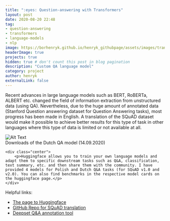 ```yaml
---
title: ":eyes: Question-answering with Transformers"
layout: post
date: 2020-08-20 22:48
tag:
- question-answering
- transformers
- language-models
- nlp
image: https://borhenryk.github.io/henryk_githubpage/assets/images/transformers.png
headerImage: true
projects: true
hidden: true # don't count this post in blog pagination
description: "Custom QA language model"
category: project
author: henryk
externalLink: false
---
```



<p>Recent advances in large language models such as BERT, RoBERTa, ALBERT etc. changed the field of information extraction from unstructured data (using QA). Nevertheless, due to the huge amount of annotated data (Stanford Question answering dataset for Question Answering tasks), most progress has been made in English. A translation of the SQuAD dataset would make it possible to achieve better results for this type of task in other languages where this type of data is limited or not available at all.</p>

<div class="side-by-side">
    <div class="toleft">
        <img class="image" src="https://borhenryk.github.io/henryk_githubpage/assets/images/downloads_huggingface.png" alt="Alt Text">
        <figcaption class="caption">Downloads of the Dutch QA model (14.09.2020)</figcaption>
    </div>

    <div class="center">
        <p>Huggingface allows you to train your own language models and adapt them to specific downstream tasks such as Q&A, classification, text summary, etc. and then share them with the community. I have provided 4 models for Polish and Dutch Q&A tasks (for SQuAD v1.0 and v2.0). You can also find benchmarks in the respective model cards on the huggingface page.</p>
    </div>
</div>


Helpful links:
* [The page to Huggingface](https://huggingface.co/)
* [GitHub Repo for SQuAD translation](https://github.com/borhenryk/train_custom_qa_model)
* [Deepset Q&A annotation tool](https://annotate.deepset.ai/)